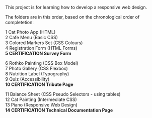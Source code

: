 This project is for learning how to develop a responsive web design.

The folders are in this order, based on the chronological order of completetion:

1 Cat Photo App (HTML)  
2 Cafe Menu (Basic CSS)  
3 Colored Markers Set (CSS Colours)  
4 Registration Form (HTML Forms)  
**5 CERTIFICATION Survey Form**  

6  Rothko Painting (CSS Box Model)  
7  Photo Gallery (CSS Flexbox)  
8  Nutrition Label (Typography)   
9  Quiz (Accessibility)  
**10 CERTIFICATION Tribute Page**  

11 Balance Sheet (CSS Pseudo Selectors - using tables)  
12 Cat Painting (Intermediate CSS)  
13 Piano (Responsive Web Design)  
**14 CERTIFICATION Technical Documentation Page**  